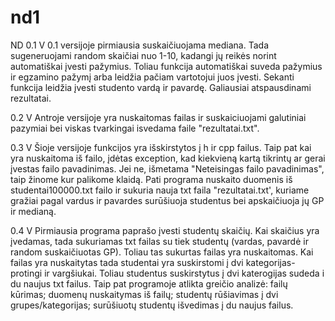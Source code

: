 # nd1
ND
0.1 V
0.1 versijoje pirmiausia suskaičiuojama mediana. Tada sugeneruojami random skaičiai nuo 1-10, kadangi jų reikės norint automatiškai įvesti pažymius. Toliau funkcija automatiškai suveda pažymius ir egzamino pažymį arba leidžia pačiam vartotojui juos įvesti. Sekanti funkcija leidžia įvesti studento vardą ir pavardę. Galiausiai atspausdinami rezultatai.

0.2 V
Antroje versijoje yra nuskaitomas failas ir suskaiciuojami galutiniai pazymiai bei viskas tvarkingai isvedama faile "rezultatai.txt".

0.3 V
Šioje versijoje funkcijos yra išskirstytos į h ir cpp failus. Taip pat kai yra nuskaitoma iš failo, įdėtas exception, kad kiekvieną kartą tikrintų ar gerai įvestas failo pavadinimas. Jei ne, išmetama "Neteisingas failo pavadinimas", taip žinome kur palikome klaidą. Pati programa nuskaito duomenis iš studentai100000.txt failo ir sukuria nauja txt faila "rezultatai.txt', kuriame gražiai pagal vardus ir pavardes surūšiuoja studentus bei apskaičiuoja jų GP ir medianą.

0.4 V
Pirmiausia programa paprašo įvesti studentų skaičių. Kai skaičius yra įvedamas, tada sukuriamas txt failas su tiek studentų (vardas, pavardė ir random suskaičiuotas GP). Toliau tas sukurtas failas yra nuskaitomas. Kai failas yra nuskaitytas tada studentai yra suskirstomi į dvi kategorijas- protingi ir vargšiukai. Toliau studentus suskirstytus į dvi katerogijas sudeda i du naujus txt failus. Taip pat programoje atlikta greičio analizė: failų kūrimas; duomenų nuskaitymas iš failų; studentų rūšiavimas į dvi grupes/kategorijas; surūšiuotų studentų išvedimas į du naujus failus.
